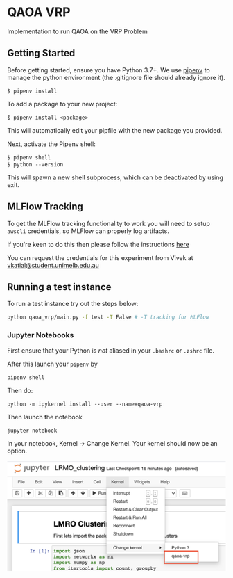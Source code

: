 # QAOA VRP

Implementation to run QAOA on the VRP Problem

## Getting Started

Before getting started, ensure you have Python 3.7+. We use [pipenv](https://pipenv-fork.readthedocs.io/en/latest/) to manage the python environment (the .gitignore file should already ignore it).

```{shell}
$ pipenv install
```

To add a package to your new project:

```{shell}
$ pipenv install <package>
```

This will automatically edit your pipfile with the new package you provided.

Next, activate the Pipenv shell:

```{shell}
$ pipenv shell
$ python --version
```

This will spawn a new shell subprocess, which can be deactivated by using exit.

## MLFlow Tracking

To get the MLFlow tracking functionality to work you will need to setup `awscli` credentials, so MLFlow can properly log artifacts.

If you're keen to do this then please follow the instructions [here](https://wiki-rcs.unimelb.edu.au/display/RCS/AWS+CLI)

You can request the credentials for this experiment from Vivek at vkatial@student.unimelb.edu.au

## Running a test instance

To run a test instance try out the steps below:

```bash
python qaoa_vrp/main.py -f test -T False # -T tracking for MLFlow
```

### Jupyter Notebooks

First ensure that your Python is _not_ aliased in your `.bashrc` or `.zshrc` file.

After this launch your `pipenv` by

```{shell}
pipenv shell
```

Then do:

```{shell}
python -m ipykernel install --user --name=qaoa-vrp
```

Then launch the notebook

```{shell}
jupyter notebook
```

In your notebook, Kernel -> Change Kernel. Your kernel should now be an option.

<img src='images/jupyter-install.png'/>
